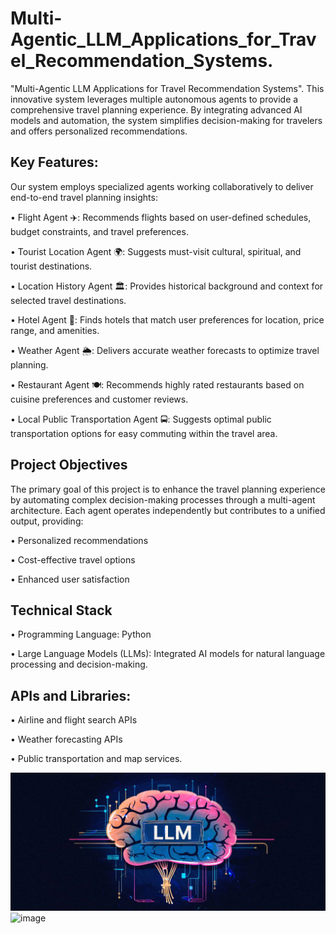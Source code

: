# Multi-Agentic_LLM_Applications_for_Travel_Recommendation_Systems.

"Multi-Agentic LLM Applications for Travel Recommendation Systems". This innovative system leverages multiple autonomous agents to provide a comprehensive travel planning experience. By integrating advanced AI models and automation, the system simplifies decision-making for travelers and offers personalized recommendations.

## Key Features:

Our system employs specialized agents working collaboratively to deliver end-to-end travel planning insights:

•	Flight Agent ✈️: Recommends flights based on user-defined schedules, budget constraints, and travel preferences.

•	Tourist Location Agent 🌍: Suggests must-visit cultural, spiritual, and tourist destinations.

•	Location History Agent 🏛️: Provides historical background and context for selected travel destinations.

•	Hotel Agent 🏨: Finds hotels that match user preferences for location, price range, and amenities.

•	Weather Agent 🌦️: Delivers accurate weather forecasts to optimize travel planning.

•	Restaurant Agent 🍽️: Recommends highly rated restaurants based on cuisine preferences and customer reviews.

•	Local Public Transportation Agent 🚍: Suggests optimal public transportation options for easy commuting within the travel area.

## Project Objectives

The primary goal of this project is to enhance the travel planning experience by automating complex decision-making processes through a multi-agent architecture. Each agent operates independently but contributes to a unified output, providing:

•	Personalized recommendations

•	Cost-effective travel options

•	Enhanced user satisfaction

## Technical Stack

•	Programming Language: Python

•	Large Language Models (LLMs): Integrated AI models for natural language processing and decision-making.

## APIs and Libraries:

•	Airline and flight search APIs

•	Weather forecasting APIs

•	Public transportation and map services.


![Alt text]( https://github.com/Tauseef-09/Multi-Agentic_LLM_Applications_for_Travel_Recommendation_Systems./blob/18d797e48137cf557150e45f8e03094e092ad21a/LLM_Image.png)![image](https://github.com/user-attachments/assets/0ef2d000-2a78-4a54-8908-46b46e15d352)

